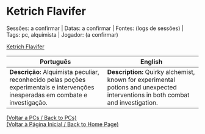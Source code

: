 
# Ketrich Flavifer

Sessões: a confirmar | Datas: a confirmar | Fontes: (logs de sessões) | Tags: pc, alquimista | Jogador: (a confirmar)

[Ketrich Flavifer](ketrich_flavifer.png)

| Português | English |
|-----------|---------|
| **Descrição:** Alquimista peculiar, reconhecido pelas poções experimentais e intervenções inesperadas em combate e investigação. | **Description:** Quirky alchemist, known for experimental potions and unexpected interventions in both combat and investigation. |

[(Voltar a PCs / Back to PCs)](pcs.md)  
[(Voltar à Página Inicial / Back to Home Page)](home.md)

